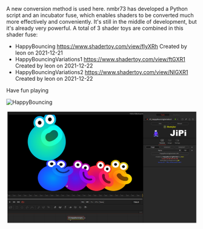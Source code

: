 A new conversion method is used here. nmbr73 has developed a Python script and an incubator fuse, which enables shaders to be converted much more effectively and conveniently. It's still in the middle of development, but it's already very powerful.
A total of 3 shader toys are combined in this shader fuse:

- HappyBouncing            https://www.shadertoy.com/view/flyXRh Created by leon on 2021-12-21
- HappyBouncingVariations1 https://www.shadertoy.com/view/ftGXR1 Created by leon on 2021-12-22
- HappyBouncingVariations2 https://www.shadertoy.com/view/NlGXR1 Created by leon on 2021-12-22

Have fun playing

![HappyBouncing](https://user-images.githubusercontent.com/78935215/147247710-5e0126ac-7252-4d47-8b03-96c461cf4564.gif)


[![HappyBouncing](HappyBouncing_screenshot.png)](HappyBouncing.fuse)